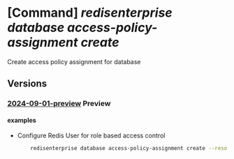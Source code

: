 # [Command] _redisenterprise database access-policy-assignment create_

Create access policy assignment for database

## Versions

### [2024-09-01-preview](/Resources/mgmt-plane/L3N1YnNjcmlwdGlvbnMve30vcmVzb3VyY2Vncm91cHMve30vcHJvdmlkZXJzL21pY3Jvc29mdC5jYWNoZS9yZWRpc2VudGVycHJpc2Uve30vZGF0YWJhc2VzL3t9L2FjY2Vzc3BvbGljeWFzc2lnbm1lbnRzL3t9/2024-09-01-preview.xml) **Preview**

<!-- mgmt-plane /subscriptions/{}/resourcegroups/{}/providers/microsoft.cache/redisenterprise/{}/databases/{}/accesspolicyassignments/{} 2024-09-01-preview -->

#### examples

- Configure Redis User for role based access control
    ```bash
        redisenterprise database access-policy-assignment create --resource-group rg1 --cluster-name cache1 --database-name default --access-policy-assignment-name defaultTestEntraApp1 --access-policy-name default --object-id 6497c918-11ad-41e7-1b0f-7c518a87d0b0
    ```
